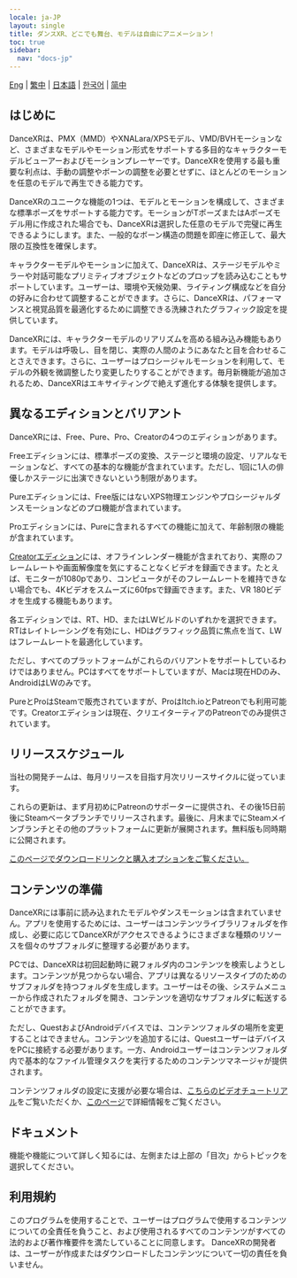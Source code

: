 ```yaml
---
locale: ja-JP
layout: single
title: ダンスXR、どこでも舞台、モデルは自由にアニメーション！
toc: true
sidebar:
  nav: "docs-jp"
---
```

[Eng](/dancexr/index) | [繁中](/tw/dancexr/index) | [日本語](/jp/dancexr/index) | [한국어](/kr/dancexr/index) | [简中](/zh/dancexr/index)

## はじめに

DanceXRは、PMX（MMD）やXNALara/XPSモデル、VMD/BVHモーションなど、さまざまなモデルやモーション形式をサポートする多目的なキャラクターモデルビューアーおよびモーションプレーヤーです。DanceXRを使用する最も重要な利点は、手動の調整やボーンの調整を必要とせずに、ほとんどのモーションを任意のモデルで再生できる能力です。

DanceXRのユニークな機能の1つは、モデルとモーションを構成して、さまざまな標準ポーズをサポートする能力です。モーションがTポーズまたはAポーズモデル用に作成された場合でも、DanceXRは選択した任意のモデルで完璧に再生できるようにします。また、一般的なボーン構造の問題を即座に修正して、最大限の互換性を確保します。

キャラクターモデルやモーションに加えて、DanceXRは、ステージモデルやミラーや対話可能なプリミティブオブジェクトなどのプロップを読み込むこともサポートしています。ユーザーは、環境や天候効果、ライティング構成などを自分の好みに合わせて調整することができます。さらに、DanceXRは、パフォーマンスと視覚品質を最適化するために調整できる洗練されたグラフィック設定を提供しています。

DanceXRには、キャラクターモデルのリアリズムを高める組み込み機能もあります。モデルは呼吸し、目を閉じ、実際の人間のようにあなたと目を合わせることさえできます。さらに、ユーザーはプロシージャルモーションを利用して、モデルの外観を微調整したり変更したりすることができます。毎月新機能が追加されるため、DanceXRはエキサイティングで絶えず進化する体験を提供します。


## 異なるエディションとバリアント

DanceXRには、Free、Pure、Pro、Creatorの4つのエディションがあります。

Freeエディションには、標準ポーズの変換、ステージと環境の設定、リアルなモーションなど、すべての基本的な機能が含まれています。ただし、1回に1人の俳優しかステージに出演できないという制限があります。

Pureエディションには、Free版にはないXPS物理エンジンやプロシージャルダンスモーションなどのプロ機能が含まれています。

Proエディションには、Pureに含まれるすべての機能に加えて、年齢制限の機能が含まれています。

[Creatorエディション](/dancexr/creator.md)には、オフラインレンダー機能が含まれており、実際のフレームレートや画面解像度を気にすることなくビデオを録画できます。たとえば、モニターが1080pであり、コンピュータがそのフレームレートを維持できない場合でも、4Kビデオをスムーズに60fpsで録画できます。また、VR 180ビデオを生成する機能もあります。

各エディションでは、RT、HD、またはLWビルドのいずれかを選択できます。RTはレイトレーシングを有効にし、HDはグラフィック品質に焦点を当て、LWはフレームレートを最適化しています。

ただし、すべてのプラットフォームがこれらのバリアントをサポートしているわけではありません。PCはすべてをサポートしていますが、Macは現在HDのみ、AndroidはLWのみです。

PureとProはSteamで販売されていますが、ProはItch.ioとPatreonでも利用可能です。Creatorエディションは現在、クリエイターティアのPatreonでのみ提供されています。


## リリーススケジュール

当社の開発チームは、毎月リリースを目指す月次リリースサイクルに従っています。

これらの更新は、まず月初めにPatreonのサポーターに提供され、その後15日前後にSteamベータブランチでリリースされます。最後に、月末までにSteamメインブランチとその他のプラットフォームに更新が展開されます。無料版も同時期に公開されます。

[このページでダウンロードリンクと購入オプションをご覧ください。](/dancexr/download.md)


## コンテンツの準備

DanceXRには事前に読み込まれたモデルやダンスモーションは含まれていません。アプリを使用するためには、ユーザーはコンテンツライブラリフォルダを作成し、必要に応じてDanceXRがアクセスできるようにさまざまな種類のリソースを個々のサブフォルダに整理する必要があります。

PCでは、DanceXRは初回起動時に親フォルダ内のコンテンツを検索しようとします。コンテンツが見つからない場合、アプリは異なるリソースタイプのためのサブフォルダを持つフォルダを生成します。ユーザーはその後、システムメニューから作成されたフォルダを開き、コンテンツを適切なサブフォルダに転送することができます。

ただし、QuestおよびAndroidデバイスでは、コンテンツフォルダの場所を変更することはできません。コンテンツを追加するには、QuestユーザーはデバイスをPCに接続する必要があります。一方、Androidユーザーはコンテンツフォルダ内で基本的なファイル管理タスクを実行するためのコンテンツマネージャが提供されます。

コンテンツフォルダの設定に支援が必要な場合は、[こちらのビデオチュートリアル](https://www.youtube.com/watch?v=kjzxGEd8SqM&list=PLiOnKm2t3bhLV3HcABEs0xjqgrYcmDQcr&index=3)をご覧いただくか、[このページ](dancexr/preparecontent.md)で詳細情報をご覧ください。


## ドキュメント

機能や機能について詳しく知るには、左側または上部の「目次」からトピックを選択してください。


## 利用規約
このプログラムを使用することで、ユーザーはプログラムで使用するコンテンツについての全責任を負うこと、および使用されるすべてのコンテンツがすべての法的および著作権要件を満たしていることに同意します。 DanceXRの開発者は、ユーザーが作成またはダウンロードしたコンテンツについて一切の責任を負いません。